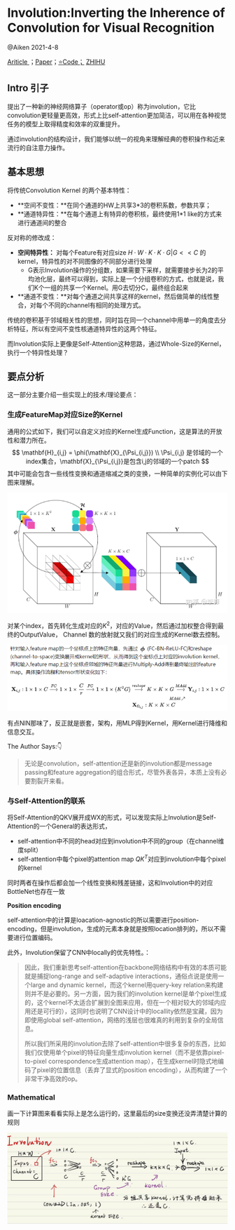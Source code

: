 # Involution:Inverting the Inherence of Convolution for Visual Recognition

@Aiken 2021-4-8

[Ariticle ](https://mp.weixin.qq.com/s/UmumqhZW7Aqk6s8X1Aj7aA)；[Paper](https://arxiv.org/abs/2103.06255)；[:star:Code；](https://github.com/d-li14/involution) [ZHIHU](https://zhuanlan.zhihu.com/p/357408252)

## Intro 引子

提出了一种新的神经网络算子（operator或op）称为involution，它比convolution更轻量更高效，形式上比self-attention更加简洁，可以用在各种视觉任务的模型上取得精度和效率的双重提升。

通过involution的结构设计，我们能够以统一的视角来理解经典的卷积操作和近来流行的自注意力操作。

## 基本思想

将传统Convolution Kernel 的两个基本特性：

- **空间不变性：**在同个通道的HW上共享3*3的卷积系数，参数共享；
- **通道特异性：**在每个通道上有特异的卷积核，最终使用1*1 like的方式来进行通道间的整合

反对称的修改成：

- **空间特异性：** 对每个Feature有对应size  $H·W·K·K·G | G<<C$  的kernel，特异性的对不同图像的不同部分进行处理
  - G表示Involution操作的分组数，如果需要下采样，就需要接步长为2的平均池化层，最终可以得到，实际上是一个分组卷积的方式，也就是说，我们K个一组的共享一个Kernel。用G去切分C，最终组合起来
- **通道不变性：**对每个通道之间共享这样的kernel，然后做简单的线性整合，对每个不同的channel有相同的处理方式。

传统的卷积基于邻域相关性的思想，同时旨在同一个channel中用单一的角度去分析特征，所以有空间不变性核通道特异性的这两个特征。

而Involution实际上更像是Self-Attention这种思路，通过Whole-Size的Kernel，执行一个特异性处理？



## 要点分析

这一部分主要介绍一些实现上的技术/理论要点：

### **生成FeatureMap对应Size的Kernel**

通用的公式如下，我们可以自定义对应的Kernel生成Function，这是算法的开放性和潜力所在。
$$
\mathbf{H}_{i,j} = \phi(\mathbf{X}_{\Psi_{i,j}}) \\
\Psi_{i,j} 是邻域的一个index集合，\mathbf{X}_{\Psi_{i,j}}是包含i,j的邻域的一个patch
$$
其中可能会包含一些线性变换和通道缩减之类的变换，一种简单的实例化可以由下图来理解。

![image-20210409110945686](https://raw.githubusercontent.com/AikenH/md-image/master/img/image-20210409110945686.png)

对某个index，首先转化生成对应的$K^2$，对应的Value，然后通过加权整合得到最终的OutputValue， Channel 数的放射就又我们的对应生成的Kernel数去控制。

![image-20210409111251815](https://raw.githubusercontent.com/AikenH/md-image/master/img/image-20210409111251815.png)

有点NIN那味了，反正就是嵌套，架构，用MLP得到Kernel，用Kernel进行降维和信息交互。

The Author Says:👇

> 无论是convolution，self-attention还是新的involution都是message passing和feature aggregation的组合形式，尽管外表各异，本质上没有必要割裂开来看。

### 与Self-Attention的联系

将Self-Attention的QKV展开成WX的形式，可以发现实际上Involution是Self-Attention的一个General的表达形式，

- self-attention中不同的head对应到involution中不同的group（在channel维度split） 
- self-attention中每个pixel的attention map $QK^T$对应到involution中每个pixel的kernel

同时两者在操作后都会加一个线性变换和残差链接，这和Involution中的对应BottleNet也存在一致

**Position encoding**

self-attention中的计算是loacation-agnostic的所以需要进行position-encoding，但是involution，生成的元素本身就是按照location排列的，所以不需要进行位置编码。

此外，Involution保留了CNN中locally的优先特性。：

> 因此，我们重新思考self-attention在backbone网络结构中有效的本质可能就是捕捉long-range and self-adaptive interactions，通俗点说是使用一个large and dynamic kernel，而这个kernel用query-key relation来构建则并不是必要的。另一方面，因为我们的involution kernel是单个pixel生成的，这个kernel不太适合扩展到全图来应用，但在一个相对较大的邻域内应用还是可行的），这同时也说明了CNN设计中的locallity依然是宝藏，因为即使用global self-attention，网络的浅层也很难真的利用到复杂的全局信息。
>
> 所以我们所采用的involution去除了self-attention中很多复杂的东西，比如我们仅使用单个pixel的特征向量生成involution kernel（而不是依靠pixel-to-pixel correspondence生成attention map），在生成kernel时隐式地编码了pixel的位置信息（丢弃了显式的position encoding），从而构建了一个非常干净高效的op。

### Mathematical

画一下计算图来看看实际上是怎么运行的，这里最后的size变换还没弄清楚计算的规则

![47b5e1f1ba41dd5fbdbd66a039f6db2](https://raw.githubusercontent.com/AikenH/md-image/master/img/47b5e1f1ba41dd5fbdbd66a039f6db2.jpg)